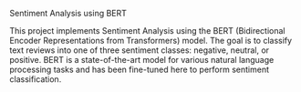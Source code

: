 Sentiment Analysis using BERT

This project implements Sentiment Analysis using the BERT (Bidirectional Encoder Representations from Transformers) model. The goal is to classify text reviews into one of three sentiment classes: negative, neutral, or positive. BERT is a state-of-the-art model for various natural language processing tasks and has been fine-tuned here to perform sentiment classification.
